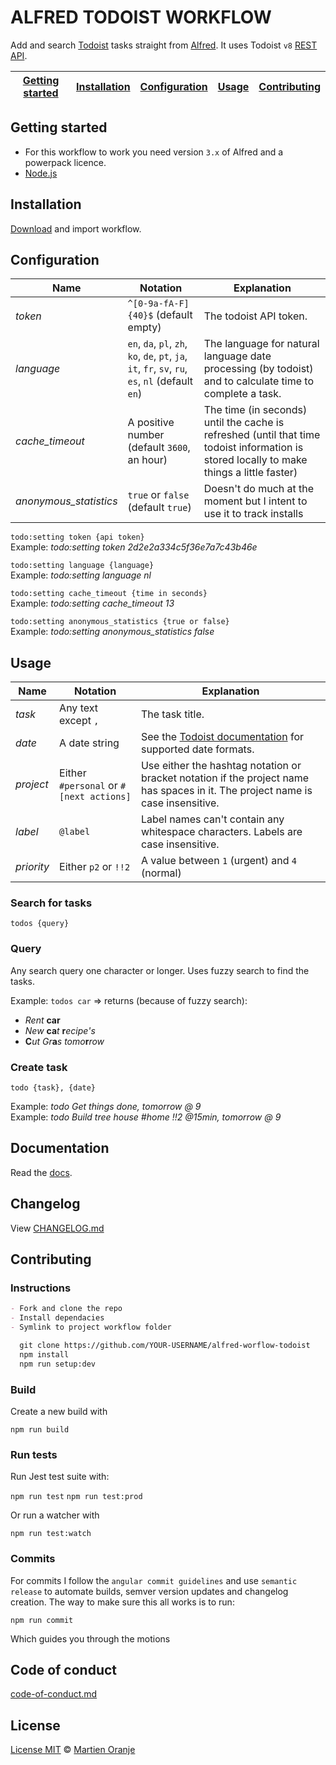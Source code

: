 # ALFRED TODOIST WORKFLOW

Add and search [Todoist](https://todoist.com/) tasks straight from [Alfred](https://www.alfredapp.com). It uses Todoist `v8` [REST API](https://developer.todoist.com/rest/v8/).

| [Getting started](#getting-started) | [Installation](#installation) | [Configuration](#configuration) | [Usage](#usage) | [Contributing](#contributing) |
| :---------------------------------: | :---------------------------: | :-----------------------------: | :-------------: | :---------------------------: |


## Getting started

- For this workflow to work you need version `3.x` of Alfred and a powerpack licence.
- [Node.js](https://nodejs.org/en/download/)

## Installation

[Download](https://github.com/moranje/alfred-workflow-todoist/raw/master/dist/Alfred%20Workflow%20Todoist.alfredworkflow) and import workflow.

## Configuration

| Name                   | Notation                                                                                          | Explanation                                                                                                                               |
| ---------------------- | ------------------------------------------------------------------------------------------------- | ----------------------------------------------------------------------------------------------------------------------------------------- |
| _token_                | `^[0-9a-fA-F]{40}$` (default empty)                                                               | The todoist API token.                                                                                                                    |
| _language_             | `en`, `da`, `pl`, `zh`, `ko`, `de`, `pt`, `ja`, `it`, `fr`, `sv`, `ru`, `es`, `nl` (default `en`) | The language for natural language date processing (by todoist) and to calculate time to complete a task.                                  |
| _cache_timeout_        | A positive number (default `3600`, an hour)                                                       | The time (in seconds) until the cache is refreshed (until that time todoist information is stored locally to make things a little faster) |
| _anonymous_statistics_ | `true` or `false` (default `true`)                                                                | Doesn't do much at the moment but I intent to use it to track installs                                                                    |

`todo:setting token {api token}`  
Example: _todo:setting token 2d2e2a334c5f36e7a7c43b46e_

`todo:setting language {language}`  
Example: _todo:setting language nl_

`todo:setting cache_timeout {time in seconds}`  
Example: _todo:setting cache_timeout 13_

`todo:setting anonymous_statistics {true or false}`  
Example: _todo:setting anonymous_statistics false_

## Usage

| Name       | Notation                                | Explanation                                                                                                                          |
| ---------- | --------------------------------------- | ------------------------------------------------------------------------------------------------------------------------------------ |
| _task_     | Any text except `,`                     | The task title.                                                                                                                      |
| _date_     | A date string                           | See the [Todoist documentation](https://support.todoist.com/hc/en-us/articles/205325931-Dates-and-Times) for supported date formats. |
| _project_  | Either `#personal` or `#[next actions]` | Use either the hashtag notation or bracket notation if the project name has spaces in it. The project name is case insensitive.      |
| _label_    | `@label`                                | Label names can't contain any whitespace characters. Labels are case insensitive.                                                    |
| _priority_ | Either `p2` or `!!2`                    | A value between `1` (urgent) and `4` (normal)                                                                                        |

### Search for tasks

`todos {query}`

### Query

Any search query one character or longer. Uses fuzzy search to find the tasks.

Example: `todos car` => returns (because of fuzzy search):

- _Rent_ **car**
- _New_ **ca**_t_ **r**_ecipe's_
- **C**_ut Gr_**a**_s tomo_**r**_row_

### Create task

`todo {task}, {date}`

Example: _todo Get things done, tomorrow @ 9_  
Example: _todo Build tree house #home !!2 @15min, tomorrow @ 9_

## Documentation

Read the [docs](https://moranje.github.io/alfred-workflow-todoist).

## Changelog

View [CHANGELOG.md](https://github.com/moranje/alfred-workflow-todoist/blob/master/CHANGELOG.md)

## Contributing

### Instructions

```md
- Fork and clone the repo
- Install dependacies
- Symlink to project workflow folder

  git clone https://github.com/YOUR-USERNAME/alfred-worflow-todoist
  npm install
  npm run setup:dev
```

### Build

Create a new build with

`npm run build`

### Run tests

Run Jest test suite with:

`npm run test`
`npm run test:prod`

Or run a watcher with

`npm run test:watch`

### Commits

For commits I follow the `angular commit guidelines` and use `semantic release` to automate builds, semver version updates and changelog creation. The way to make sure this all works is to run:

`npm run commit`

Which guides you through the motions

## Code of conduct

[code-of-conduct.md](https://github.com/sei40kr/alfred-workflow-todoist/blob/master/code-of-conduct.md)

## License

[License MIT](https://github.com/moranje/alfred-workflow-todoist/blob/master/LICENSE) © [Martien Oranje](https://github.com/moranje)
